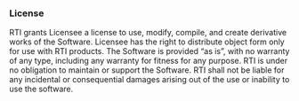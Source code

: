 ### License
RTI grants Licensee a license to use, modify, compile, and create derivative works 
of the Software.  Licensee has the right to distribute object form only for use with RTI 
products.  The Software is provided “as is”, with no warranty of any type, including 
any warranty for fitness for any purpose. RTI is under no obligation to maintain or 
support the Software.  RTI shall not be liable for any incidental or consequential 
damages arising out of the use or inability to use the software. 
